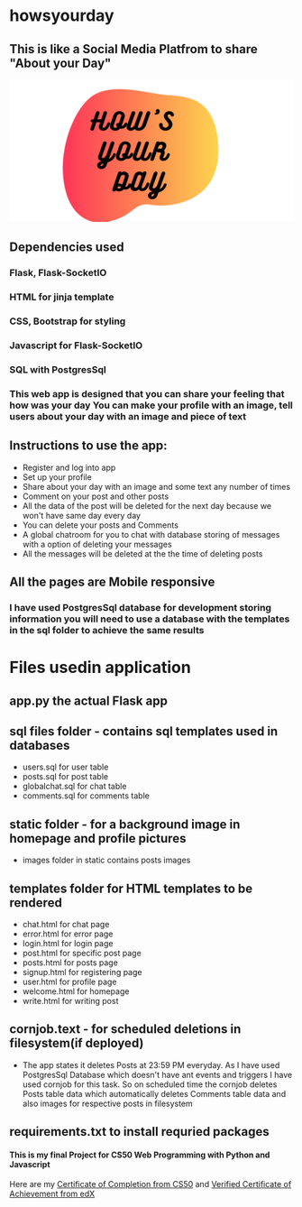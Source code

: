 # howsyourday
## This is like a Social Media Platfrom to share "About your Day"
![logo](https://github.com/codekushi/howsyourday/blob/master/logo.png?raw=true)
## Dependencies used
### Flask, Flask-SocketIO
### HTML for jinja template
### CSS, Bootstrap for styling
### Javascript for Flask-SocketIO
### SQL with PostgresSql

### This web app is designed that you can share your feeling that how was your day You can make your profile with an image, tell users about your day with an image and piece of text

## Instructions to use the app:
- Register and log into app
- Set up your profile
- Share about your day with an image and some text any number of times
- Comment on your post and other posts
- All the data of the post will be deleted for the next day because we won't have same day every day
- You can delete your posts and Comments
- A global chatroom for you to chat with database storing of messages with a option of deleting your messages
- All the messages will be deleted at the the time of deleting posts

## All the pages are Mobile responsive

### I have used PostgresSql database for development storing information you will need to use a database with the templates in the sql folder to achieve the same results

# Files usedin application

## app.py the actual Flask app

## sql files folder - contains sql templates used in databases
- users.sql for user table
- posts.sql for post table
- globalchat.sql for chat table
- comments.sql for comments table

## static folder - for a background image in homepage and profile pictures
- images folder in static contains posts images

## templates folder for HTML templates to be rendered
- chat.html for chat page
- error.html for error page
- login.html for login page
- post.html for specific post page
- posts.html for posts page
- signup.html for registering page
- user.html for profile page
- welcome.html for homepage
- write.html for writing post

## cornjob.text - for scheduled deletions in filesystem(if deployed)
- The app states it deletes Posts at 23:59 PM everyday. As I have used PostgresSql Database which doesn't have ant events and triggers I have used cornjob for this task. So on scheduled time the cornjob deletes Posts table data which automatically deletes Comments table data and also images for respective posts in filesystem

## requirements.txt to install requried packages

#### This is my final Project for CS50 Web Programming with Python and Javascript
Here are my [Certificate of Completion from CS50](https://certificates.cs50.io/599882b0-91a8-41ea-a5eb-addfab25fce1) and [Verified Certificate of Achievement from edX](https://courses.edx.org/certificates/2c010d08b5cf4411b3d1c702a94d2e83)
